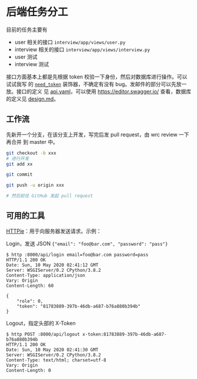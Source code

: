 # 后端任务分工

目前的任务主要有

- user 相关的接口 `interview/app/views/user.py`
- interview 相关的接口 `interview/app/views/interview.py`
- user 测试
- interview 测试

接口方面基本上都是先根据 token 校验一下身份，然后对数据库进行操作。可以试试我写
的 [`need_token`] 装饰器，不确定有没有 bug。发邮件的部分可以先放一放。接口的定义
见 [api.yaml]，可以使用 <https://editor.swagger.io/> 查看，数据库的定义见
[design.md][db]。

[`need_token`]: https://github.com/i-m-feeling-lucky/backend/blob/683204b1414f0f45d22fc2bd5c2a98a1b57c59e1/interview/app/utils.py#L5-L21
[api.yaml]: https://github.com/i-m-feeling-lucky/miscellaneous/blob/master/api.yaml
[db]: https://github.com/i-m-feeling-lucky/miscellaneous/blob/master/design.md#%E6%95%B0%E6%8D%AE%E5%BA%93

## 工作流

先新开一个分支，在该分支上开发，写完后发 pull request，由 wrc review 一下再合并
到 master 中。

```sh
git checkout -b xxx
# 进行开发
git add xx

git commit

git push -u origin xxx

# 然后前往 GitHub 发起 pull request
```

## 可用的工具

[HTTPie][httpie]：用于向服务器发送请求。示例：

Login，发送 JSON `{"email": "foo@bar.com", "password": "pass"}`

```shell
$ http :8000/api/login email=foo@bar.com password=pass
HTTP/1.1 200 OK
Date: Sun, 10 May 2020 02:41:12 GMT
Server: WSGIServer/0.2 CPython/3.8.2
Content-Type: application/json
Vary: Origin
Content-Length: 60

{
    "role": 0,
    "token": "81783889-397b-46db-a687-b76a880b394b"
}
```

Logout，指定头部的 X-Token

```shell
$ http POST :8000/api/logout x-token:81783889-397b-46db-a687-b76a880b394b
HTTP/1.1 200 OK
Date: Sun, 10 May 2020 02:41:30 GMT
Server: WSGIServer/0.2 CPython/3.8.2
Content-Type: text/html; charset=utf-8
Vary: Origin
Content-Length: 0
```

[httpie]: https://httpie.org/
